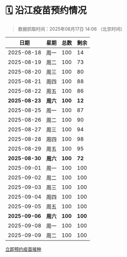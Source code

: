 # 🗓️ 沿江疫苗预约情况

> 数据抓取时间：2025年08月17日 14:06 （北京时间）

| 日期 | 星期 | 总数 | 剩余 |
|------|------|------|------|
| 2025-08-18 | 周一 | 100 | 14 |
| 2025-08-19 | 周二 | 100 | 73 |
| 2025-08-20 | 周三 | 100 | 80 |
| 2025-08-21 | 周四 | 100 | 88 |
| 2025-08-22 | 周五 | 100 | 86 |
| **2025-08-23** | **周六** | **100** | **12** |
| 2025-08-25 | 周一 | 100 | 87 |
| 2025-08-26 | 周二 | 100 | 90 |
| 2025-08-27 | 周三 | 100 | 94 |
| 2025-08-28 | 周四 | 100 | 98 |
| 2025-08-29 | 周五 | 100 | 95 |
| **2025-08-30** | **周六** | **100** | **72** |
| 2025-09-01 | 周一 | 100 | 100 |
| 2025-09-02 | 周二 | 100 | 100 |
| 2025-09-03 | 周三 | 100 | 100 |
| 2025-09-04 | 周四 | 100 | 100 |
| 2025-09-05 | 周五 | 100 | 100 |
| **2025-09-06** | **周六** | **100** | **100** |
| 2025-09-08 | 周一 | 100 | 100 |
| 2025-09-09 | 周二 | 100 | 100 |


<div class="button-container">
<a class="btn" href="http://yfzweb.ishequ.net/#/login" target="_blank">立即预约疫苗接种</a>
</div>
